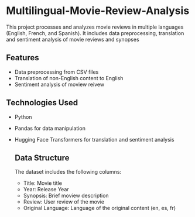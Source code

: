 # Multilingual-Movie-Review-Analysis
This project processes and analyzes movie reviews in multiple languages (English, French, and Spanish). It includes data preprocessing, translation and sentiment analysis of movie reviews and synopses

## Features
- Data preprocessing from CSV files
- Translation of non-English content to English
- Sentiment analysis of moview reivew

## Technologies Used
- Python
- Pandas for data manipulation
- Hugging Face Transformers for translation and sentiment analysis

  ## Data Structure
  The dataset includes the following columns:
  - Title: Movie title
  - Year: Release Year
  - Synopsis: Brief moview description
  - Review: User review of the movie
  - Original Language: Language of the original content (en, es, fr)
 
